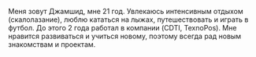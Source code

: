 Меня зовут Джамшид, мне 21 год. Увлекаюсь интенсивным отдыхом (скалолазание), люблю кататься на лыжах, путешествовать и играть в футбол. До этого 2 года работал в компании (CDTI, TexnoPos). Мне нравится развиваться и учиться новому, поэтому всегда рад новым знакомствам и проектам.


